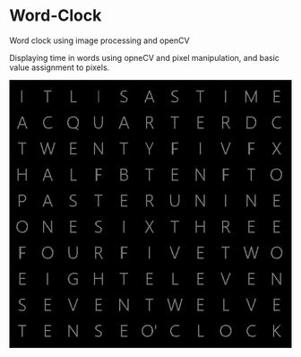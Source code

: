 # Word-Clock
Word clock using image processing and openCV

Displaying time in words using opneCV and pixel manipulation, and basic value assignment 
to pixels.



![ScreenShot](https://github.com/bhaumikmistry/Word-Clock/blob/master/wordClock.jpg)

